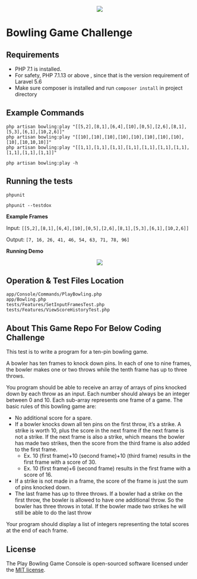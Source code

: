 <p align="center"><img src="https://proxsoftwaresolution.com/uploads/images/game.jpg"></p>

# Bowling Game Challenge

## Requirements

- PHP 7.1 is installed. 
- For safety, PHP 7.1.13 or above , since that is the version requirement of Laravel 5.6
- Make sure composer is installed and run `composer install` in project directory

## Example Commands

```
php artisan bowling:play "[[5,2],[8,1],[6,4],[10],[0,5],[2,6],[8,1],[5,3],[6,1],[10,2,6]]"
php artisan bowling:play "[[10],[10],[10],[10],[10],[10],[10],[10],[10],[10,10,10]]"
php artisan bowling:play "[[1,1],[1,1],[1,1],[1,1],[1,1],[1,1],[1,1],[1,1],[1,1],[1,1]]"

php artisan bowling:play -h

```

## Running the tests

```
phpunit

phpunit --testdox
```

**Example Frames**

Input: `[[5,2],[8,1],[6,4],[10],[0,5],[2,6],[8,1],[5,3],[6,1],[10,2,6]]`

Output: `[7, 16, 26, 41, 46, 54, 63, 71, 78, 96]`

**Running Demo**

<p align="center"><img src="https://proxsoftwaresolution.com/uploads/images/demo.png"></p>

## Operation & Test Files Location

```
app/Console/Commands/PlayBowling.php
app/Bowling.php
tests/Features/SetInputFramesTest.php
tests/Features/ViewScoreHistoryTest.php
```

## About This Game Repo For Below Coding Challenge

This test is to write a program for a ten-pin bowling game. 

A bowler has ten frames to knock down pins. In each of one to nine frames, the bowler makes one or two throws while the tenth frame has up to three throws. 

You program should be able to receive an array of arrays of pins knocked down by each throw as an input. Each number should always be an integer between 0 and 10.  Each sub-array represents one frame of a game.
The basic rules of this bowling game are:  

* No additional score for a spare. 
* If a bowler knocks down all ten pins on the first throw, it’s a strike. A strike is worth 10, plus the score in the next frame if the next frame is not a strike. If the next frame is also a strike, which means the bowler has made two strikes, then the score from the third frame is also added to the first frame.
    * Ex. 10 (first frame)+10 (second frame)+10 (third frame) results in the first frame with a score of 30. 
    * Ex. 10 (first frame)+6 (second frame) results in the first frame with a score of 16. 
* If a strike is not made in a frame, the score of the frame is just the sum of pins knocked down. 
* The last frame has up to three throws. If a bowler had a strike on the first throw, the bowler is allowed to have one additional throw. So the bowler has three throws in total. If the bowler made two strikes he will still be able to do the last throw

Your program should display a list of integers representing the total scores at the end of each frame. 

## License

The Play Bowling Game Console is open-sourced software licensed under the [MIT license](https://opensource.org/licenses/MIT).

